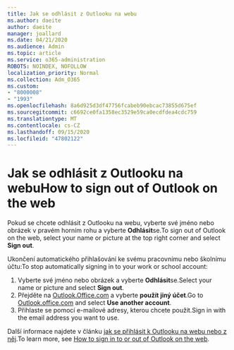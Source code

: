```yaml
---
title: Jak se odhlásit z Outlooku na webu
ms.author: daeite
author: daeite
manager: joallard
ms.date: 04/21/2020
ms.audience: Admin
ms.topic: article
ms.service: o365-administration
ROBOTS: NOINDEX, NOFOLLOW
localization_priority: Normal
ms.collection: Adm_O365
ms.custom:
- "8000008"
- "1993"
ms.openlocfilehash: 8a6d925d3df47756fcabeb90ebcac73855d675ef
ms.sourcegitcommit: c6692ce0fa1358ec3529e59ca0ecdfdea4cdc759
ms.translationtype: MT
ms.contentlocale: cs-CZ
ms.lasthandoff: 09/15/2020
ms.locfileid: "47802122"
---
```

# <a name="how-to-sign-out-of-outlook-on-the-web"></a><span data-ttu-id="33297-102">Jak se odhlásit z Outlooku na webu</span><span class="sxs-lookup"><span data-stu-id="33297-102">How to sign out of Outlook on the web</span></span>

<span data-ttu-id="33297-103">Pokud se chcete odhlásit z Outlooku na webu, vyberte své jméno nebo obrázek v pravém horním rohu a vyberte **Odhlásit**se.</span><span class="sxs-lookup"><span data-stu-id="33297-103">To sign out of Outlook on the web, select your name or picture at the top right corner and select **Sign out**.</span></span>

<span data-ttu-id="33297-104">Ukončení automatického přihlašování ke svému pracovnímu nebo školnímu účtu:</span><span class="sxs-lookup"><span data-stu-id="33297-104">To stop automatically signing in to your work or school account:</span></span>

1. <span data-ttu-id="33297-105">Vyberte své jméno nebo obrázek a vyberte **Odhlásit**se.</span><span class="sxs-lookup"><span data-stu-id="33297-105">Select your name or picture and select **Sign out**.</span></span>
1. <span data-ttu-id="33297-106">Přejděte na [Outlook.Office.com](https://outlook.office.com/) a vyberte **použít jiný účet**.</span><span class="sxs-lookup"><span data-stu-id="33297-106">Go to [Outlook.office.com](https://outlook.office.com/) and select **Use another account**.</span></span>
1. <span data-ttu-id="33297-107">Přihlaste se pomocí e-mailové adresy, kterou chcete použít.</span><span class="sxs-lookup"><span data-stu-id="33297-107">Sign in with the email address you want to use.</span></span>

<span data-ttu-id="33297-108">Další informace najdete v článku [jak se přihlásit k Outlooku na webu nebo z něj](https://support.office.com/article/763fab4d-0138-4814-b450-37fc286bcb79).</span><span class="sxs-lookup"><span data-stu-id="33297-108">To learn more, see [How to sign in to or out of Outlook on the web](https://support.office.com/article/763fab4d-0138-4814-b450-37fc286bcb79).</span></span>